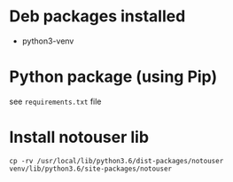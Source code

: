 # Deb packages installed
- python3-venv

# Python package (using Pip)
see ```requirements.txt``` file

# Install notouser lib
```cp -rv /usr/local/lib/python3.6/dist-packages/notouser venv/lib/python3.6/site-packages/notouser```
